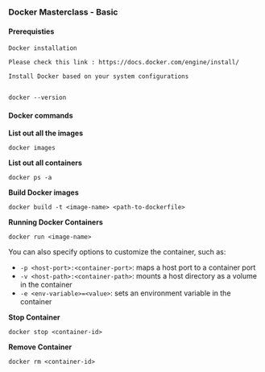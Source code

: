 ### Docker Masterclass - Basic


#### Prerequisties

```
Docker installation

Please check this link : https://docs.docker.com/engine/install/

Install Docker based on your system configurations


docker --version

```


#### Docker commands

**List out all the images**
```
docker images
```

**List out all containers**

```
docker ps -a
```


**Build Docker images**

```
docker build -t <image-name> <path-to-dockerfile>
```

**Running Docker Containers**

```
docker run <image-name>
```

You can also specify options to customize the container, such as:

* `-p <host-port>:<container-port>`: maps a host port to a container port
* `-v <host-path>:<container-path>`: mounts a host directory as a volume in the container
* `-e <env-variable>=<value>`: sets an environment variable in the container


**Stop Container**

```
docker stop <container-id>
```

**Remove Container**

```
docker rm <container-id>
```






